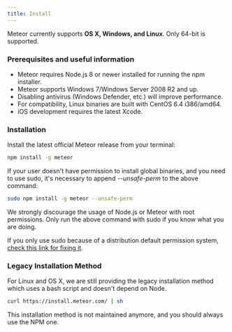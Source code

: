 ```yaml
---
title: Install
---
```

Meteor currently supports **OS X, Windows, and Linux**. Only 64-bit is supported.

### Prerequisites and useful information

- Meteor requires Node.js 8 or newer installed for running the npm installer.
- Meteor supports Windows 7/Windows Server 2008 R2 and up.
- Disabling antivirus (Windows Defender, etc.) will improve performance.
- For compatibility, Linux binaries are built with CentOS 6.4 i386/amd64.
- iOS development requires the latest Xcode.

### Installation

Install the latest official Meteor release from your terminal:

```bash
npm install -g meteor
```

If your user doesn't have permission to install global binaries, and you need to use sudo, it's necessary to append *--unsafe-perm* to the above command:

```bash
sudo npm install -g meteor --unsafe-perm
```

We strongly discourage the usage of Node.js or Meteor with root permissions.
Only run the above command with sudo if you know what you are doing.

If you only use sudo because of a distribution default permission system, [check this link for fixing it](https://docs.npmjs.com/resolving-eacces-permissions-errors-when-installing-packages-globally).

### Legacy Installation Method

For Linux and OS X, we are still providing the legacy installation method which uses a bash script and doesn't depend on Node.

```bash
curl https://install.meteor.com/ | sh
```

This installation method is not maintained anymore, and you should always use the NPM one.



